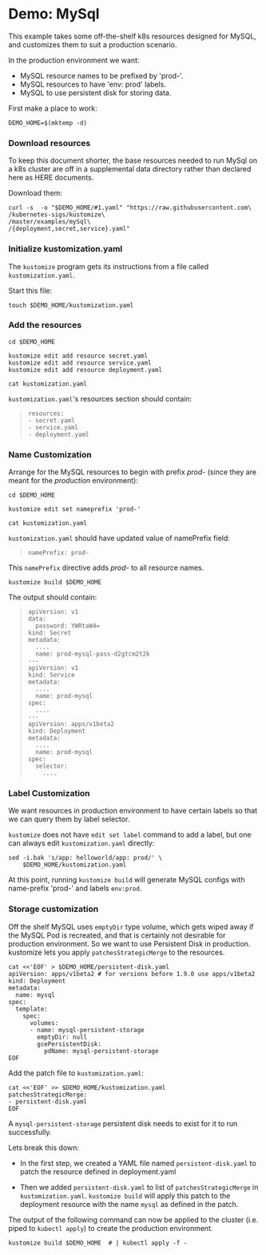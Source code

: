 # Demo: MySql

This example takes some off-the-shelf k8s resources
designed for MySQL, and customizes them to suit a
production scenario.

In the production environment we want:

- MySQL resource names to be prefixed by 'prod-'.
- MySQL resources to have 'env: prod' labels.
- MySQL to use persistent disk for storing data.

First make a place to work:
<!-- @makeDemoHome @testAgainstLatestRelease -->
```
DEMO_HOME=$(mktemp -d)
```

### Download resources

To keep this document shorter, the base resources
needed to run MySql on a k8s cluster are off in a
supplemental data directory rather than declared here
as HERE documents.

Download them:

<!-- @downloadResources @testAgainstLatestRelease -->
```
curl -s  -o "$DEMO_HOME/#1.yaml" "https://raw.githubusercontent.com\
/kubernetes-sigs/kustomize\
/master/examples/mySql\
/{deployment,secret,service}.yaml"
```

### Initialize kustomization.yaml

The `kustomize` program gets its instructions from
a file called `kustomization.yaml`.

Start this file:

<!-- @kustomizeYaml @testAgainstLatestRelease -->
```
touch $DEMO_HOME/kustomization.yaml
```

### Add the resources

<!-- @addResources @testAgainstLatestRelease -->
```
cd $DEMO_HOME

kustomize edit add resource secret.yaml
kustomize edit add resource service.yaml
kustomize edit add resource deployment.yaml

cat kustomization.yaml
```

`kustomization.yaml`'s resources section should contain:

> ```
> resources:
> - secret.yaml
> - service.yaml
> - deployment.yaml
> ```

### Name Customization

Arrange for the MySQL resources to begin with prefix
_prod-_ (since they are meant for the _production_
environment):

<!-- @customizeLabel @testAgainstLatestRelease -->
```
cd $DEMO_HOME

kustomize edit set nameprefix 'prod-'

cat kustomization.yaml
```

`kustomization.yaml` should have updated value of namePrefix field:

> ```
> namePrefix: prod-
> ```

This `namePrefix` directive adds _prod-_ to all
resource names.

<!-- @genNamePrefixConfig @testAgainstLatestRelease -->
```
kustomize build $DEMO_HOME
```

The output should contain:

> ```
> apiVersion: v1
> data:
>   password: YWRtaW4=
> kind: Secret
> metadata:
>   ....
>   name: prod-mysql-pass-d2gtcm2t2k
> ---
> apiVersion: v1
> kind: Service
> metadata:
>   ....
>   name: prod-mysql
> spec:
>   ....
> ---
> apiVersion: apps/v1beta2
> kind: Deployment
> metadata:
>   ....
>   name: prod-mysql
> spec:
>   selector:
>     ....
> ```

### Label Customization

We want resources in production environment to have
certain labels so that we can query them by label
selector.

`kustomize` does not have `edit set label` command to add
a label, but one can always edit `kustomization.yaml` directly:

<!-- @customizeLabels @testAgainstLatestRelease -->
```
sed -i.bak 's/app: helloworld/app: prod/' \
    $DEMO_HOME/kustomization.yaml
```

At this point, running `kustomize build` will
generate MySQL configs with name-prefix 'prod-' and
labels `env:prod`.

### Storage customization

Off the shelf MySQL uses `emptyDir` type volume, which
gets wiped away if the MySQL Pod is recreated, and that
is certainly not desirable for production
environment. So we want to use Persistent Disk in
production. kustomize lets you apply `patchesStrategicMerge` to the
resources.

<!-- @createPatchFile @testAgainstLatestRelease -->
```
cat <<'EOF' > $DEMO_HOME/persistent-disk.yaml
apiVersion: apps/v1beta2 # for versions before 1.9.0 use apps/v1beta2
kind: Deployment
metadata:
  name: mysql
spec:
  template:
    spec:
      volumes:
      - name: mysql-persistent-storage
        emptyDir: null
        gcePersistentDisk:
          pdName: mysql-persistent-storage
EOF
```

Add the patch file to `kustomization.yaml`:

<!-- @specifyPatch @testAgainstLatestRelease -->
```
cat <<'EOF' >> $DEMO_HOME/kustomization.yaml
patchesStrategicMerge:
- persistent-disk.yaml
EOF
```

A `mysql-persistent-storage` persistent disk needs to exist for it to run successfully.

Lets break this down:

- In the first step, we created a YAML file named
  `persistent-disk.yaml` to patch the resource defined
  in deployment.yaml

- Then we added `persistent-disk.yaml` to list of
  `patchesStrategicMerge` in `kustomization.yaml`. `kustomize build`
  will apply this patch to the deployment resource with
  the name `mysql` as defined in the patch.


The output of the following command can now be applied
to the cluster (i.e. piped to `kubectl apply`) to
create the production environment.

<!-- @finalInflation @testAgainstLatestRelease -->
```
kustomize build $DEMO_HOME  # | kubectl apply -f -
```

